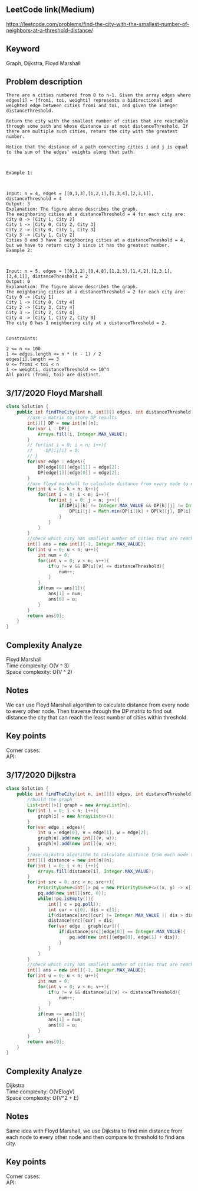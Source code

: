 ## LeetCode link(Medium)
https://leetcode.com/problems/find-the-city-with-the-smallest-number-of-neighbors-at-a-threshold-distance/

## Keyword
Graph, Dijkstra, Floyd Marshall

## Problem description
```
There are n cities numbered from 0 to n-1. Given the array edges where edges[i] = [fromi, toi, weighti] represents a bidirectional and weighted edge between cities fromi and toi, and given the integer distanceThreshold.

Return the city with the smallest number of cities that are reachable through some path and whose distance is at most distanceThreshold, If there are multiple such cities, return the city with the greatest number.

Notice that the distance of a path connecting cities i and j is equal to the sum of the edges' weights along that path.

 

Example 1:



Input: n = 4, edges = [[0,1,3],[1,2,1],[1,3,4],[2,3,1]], distanceThreshold = 4
Output: 3
Explanation: The figure above describes the graph. 
The neighboring cities at a distanceThreshold = 4 for each city are:
City 0 -> [City 1, City 2] 
City 1 -> [City 0, City 2, City 3] 
City 2 -> [City 0, City 1, City 3] 
City 3 -> [City 1, City 2] 
Cities 0 and 3 have 2 neighboring cities at a distanceThreshold = 4, but we have to return city 3 since it has the greatest number.
Example 2:



Input: n = 5, edges = [[0,1,2],[0,4,8],[1,2,3],[1,4,2],[2,3,1],[3,4,1]], distanceThreshold = 2
Output: 0
Explanation: The figure above describes the graph. 
The neighboring cities at a distanceThreshold = 2 for each city are:
City 0 -> [City 1] 
City 1 -> [City 0, City 4] 
City 2 -> [City 3, City 4] 
City 3 -> [City 2, City 4]
City 4 -> [City 1, City 2, City 3] 
The city 0 has 1 neighboring city at a distanceThreshold = 2.
 

Constraints:

2 <= n <= 100
1 <= edges.length <= n * (n - 1) / 2
edges[i].length == 3
0 <= fromi < toi < n
1 <= weighti, distanceThreshold <= 10^4
All pairs (fromi, toi) are distinct.
```
## 3/17/2020 Floyd Marshall

```java
class Solution {
    public int findTheCity(int n, int[][] edges, int distanceThreshold) {
        //use a matrix to store DP results
        int[][] DP = new int[n][n];
        for(var i : DP){
            Arrays.fill(i, Integer.MAX_VALUE);
        }
        // for(int i = 0; i < n; i++){
        //     DP[i][i] = 0;
        // }
        for(var edge : edges){
            DP[edge[0]][edge[1]] = edge[2];
            DP[edge[1]][edge[0]] = edge[2];
        }
        //use floyd marshall to calculate distance from every node to every other node
        for(int k = 0; k < n; k++){
            for(int i = 0; i < n; i++){
                for(int j = 0; j < n; j++){
                    if(DP[i][k] != Integer.MAX_VALUE && DP[k][j] != Integer.MAX_VALUE){
                        DP[i][j] = Math.min(DP[i][k] + DP[k][j], DP[i][j]);
                    }
                }
            }
        }
        //check which city has smallest number of cities that are reachable
        int[] ans = new int[]{-1, Integer.MAX_VALUE};
        for(int u = 0; u < n; u++){
            int num = 0;
            for(int v = 0; v < n; v++){
                if(u != v && DP[u][v] <= distanceThreshold){
                    num++;
                }
            }
            if(num <= ans[1]){
                ans[1] = num;
                ans[0] = u;
            }
        }
        return ans[0];
    }
}
```

## Complexity Analyze
Floyd Marshall\
Time complexity: O(V ^ 3)\
Space complexity: O(V ^ 2)

## Notes
We can use Floyd Marshall algorithm to calculate distance from every node to every other node. Then traverse through the DP matrix to find out distance the city that can reach the least number of cities within threshold.

## Key points
Corner cases:\
API:

## 3/17/2020 Dijkstra

```Java
class Solution {
    public int findTheCity(int n, int[][] edges, int distanceThreshold) {
        //build the graph
        List<int[]>[] graph = new ArrayList[n];
        for(int i = 0; i < n; i++){
            graph[i] = new ArrayList<>();
        }
        for(var edge : edges){
            int u = edge[0], v = edge[1], w = edge[2];
            graph[u].add(new int[]{v, w});
            graph[v].add(new int[]{u, w});
        }
        //use dijkstra algorithm to calculate distance from each node to every other node
        int[][] distance = new int[n][n];
        for(int i = 0; i < n; i++){
            Arrays.fill(distance[i], Integer.MAX_VALUE);
        }
        for(int src = 0; src < n; src++){
            PriorityQueue<int[]> pq = new PriorityQueue<>((x, y) -> x[1] - y[1]);
            pq.add(new int[]{src, 0});
            while(!pq.isEmpty()){
                int[] c = pq.poll();
                int cur = c[0], dis = c[1];
                if(distance[src][cur] != Integer.MAX_VALUE || dis > distanceThreshold) continue;
                distance[src][cur] = dis;
                for(var edge : graph[cur]){
                    if(distance[src][edge[0]] == Integer.MAX_VALUE){
                        pq.add(new int[]{edge[0], edge[1] + dis});
                    }
                }
            }
        }
        //check which city has smallest number of cities that are reachable
        int[] ans = new int[]{-1, Integer.MAX_VALUE};
        for(int u = 0; u < n; u++){
            int num = 0;
            for(int v = 0; v < n; v++){
                if(u != v && distance[u][v] <= distanceThreshold){
                    num++;
                }
            }
            if(num <= ans[1]){
                ans[1] = num;
                ans[0] = u;
            }
        }
        return ans[0];
    }
}
```

## Complexity Analyze
Dijkstra\
Time complexity: O(VElogV)\
Space complexity: O(V^2 + E)

## Notes
Same idea with Floyd Marshall, we use Dijkstra to find min distance from each node to every other node and then compare to threshold to find ans city.

## Key points
Corner cases:\
API: 